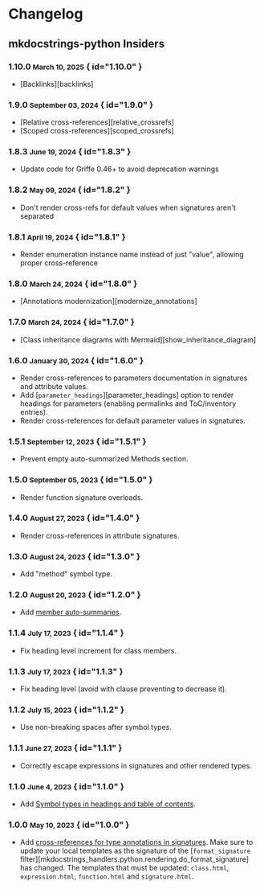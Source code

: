 # Changelog

## mkdocstrings-python Insiders

### 1.10.0 <small>March 10, 2025</small> { id="1.10.0" }

- [Backlinks][backlinks]

### 1.9.0 <small>September 03, 2024</small> { id="1.9.0" }

- [Relative cross-references][relative_crossrefs]
- [Scoped cross-references][scoped_crossrefs]

### 1.8.3 <small>June 19, 2024</small> { id="1.8.3" }

- Update code for Griffe 0.46+ to avoid deprecation warnings

### 1.8.2 <small>May 09, 2024</small> { id="1.8.2" }

- Don't render cross-refs for default values when signatures aren't separated

### 1.8.1 <small>April 19, 2024</small> { id="1.8.1" }

- Render enumeration instance name instead of just "value", allowing proper cross-reference

### 1.8.0 <small>March 24, 2024</small> { id="1.8.0" }

- [Annotations modernization][modernize_annotations]

### 1.7.0 <small>March 24, 2024</small> { id="1.7.0" }

- [Class inheritance diagrams with Mermaid][show_inheritance_diagram]

### 1.6.0 <small>January 30, 2024</small> { id="1.6.0" }

- Render cross-references to parameters documentation in signatures and attribute values.
- Add [`parameter_headings`][parameter_headings] option to render headings for parameters (enabling permalinks and ToC/inventory entries).
- Render cross-references for default parameter values in signatures.

### 1.5.1 <small>September 12, 2023</small> { id="1.5.1" }

- Prevent empty auto-summarized Methods section.

### 1.5.0 <small>September 05, 2023</small> { id="1.5.0" }

- Render function signature overloads.

### 1.4.0 <small>August 27, 2023</small> { id="1.4.0" }

- Render cross-references in attribute signatures.

### 1.3.0 <small>August 24, 2023</small> { id="1.3.0" }

- Add "method" symbol type.

### 1.2.0 <small>August 20, 2023</small> { id="1.2.0" }

- Add [member auto-summaries](../usage/configuration/members.md#summary).

### 1.1.4 <small>July 17, 2023</small> { id="1.1.4" }

- Fix heading level increment for class members.

### 1.1.3 <small>July 17, 2023</small> { id="1.1.3" }

- Fix heading level (avoid with clause preventing to decrease it).

### 1.1.2 <small>July 15, 2023</small> { id="1.1.2" }

- Use non-breaking spaces after symbol types.

### 1.1.1 <small>June 27, 2023</small> { id="1.1.1" }

- Correctly escape expressions in signatures and other rendered types.

### 1.1.0 <small>June 4, 2023</small> { id="1.1.0" }

- Add [Symbol types in headings and table of contents](../usage/configuration/headings.md#show_symbol_type_toc).

### 1.0.0 <small>May 10, 2023</small> { id="1.0.0" }

- Add [cross-references for type annotations in signatures](../usage/configuration/signatures.md#signature_crossrefs).
    Make sure to update your local templates as the signature of the
    [`format_signature` filter][mkdocstrings_handlers.python.rendering.do_format_signature]
    has changed. The templates that must be updated:
    `class.html`, `expression.html`, `function.html` and `signature.html`.
